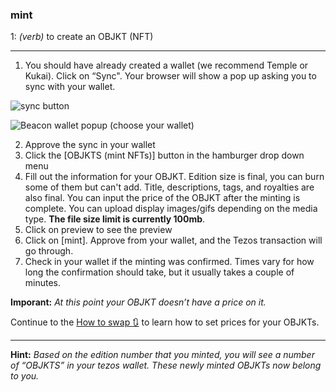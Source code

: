 ### **mint**

1: _(verb)_ to create an OBJKT (NFT)
***

1. You should have already created a wallet (we recommend Temple or Kukai). Click on “Sync". Your browser will show a pop up asking you to sync with your wallet.

![sync button](https://i.ibb.co/25CWLk3/sync.png)

![Beacon wallet popup (choose your wallet)](https://i.ibb.co/T8PZVbN/beacon.png)

2. Approve the sync in your wallet
3. Click the [OBJKTS (mint NFTs)] button in the hamburger drop down menu
6. Fill out the information for your OBJKT. Edition size is final, you can burn some of them but can't add. Title, descriptions, tags, and royalties are also final. You can input the price of the OBJKT after the minting is complete. You can upload display images/gifs depending on the media type. **The file size limit is currently 100mb**.
7. Click on preview to see the preview
8. Click on [mint]. Approve from your wallet, and the Tezos transaction will go through.
9. Check in your wallet if the minting was confirmed. Times vary for how long the confirmation should take, but it usually takes a couple of minutes.

**Imporant:** _At this point your OBJKT doesn’t have a price on it._ 

Continue to the [How to swap 🔃](https://github.com/teia-community/teia-docs/wiki/How-to-swap-🔃) to learn how to set prices for your OBJKTs.

***

**Hint:** _Based on the edition number that you minted, you will see a number of “OBJKTS” in your tezos wallet. These newly minted OBJKTs now belong to you._
